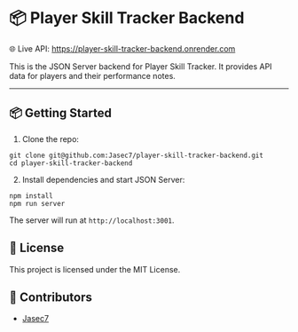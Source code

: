 # 📦 Player Skill Tracker Backend

🌐 Live API: https://player-skill-tracker-backend.onrender.com

This is the JSON Server backend for Player Skill Tracker. It provides API data for players and their performance notes.

---

## 📦 Getting Started
1. Clone the repo:
```
git clone git@github.com:Jasec7/player-skill-tracker-backend.git
cd player-skill-tracker-backend
```

2. Install dependencies and start JSON Server:
```
npm install
npm run server
```

The server will run at `http://localhost:3001`.

## 📄 License
This project is licensed under the MIT License.

## 👥 Contributors
- [Jasec7](https://github.com/Jasec7)